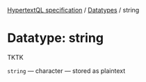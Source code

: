 [HypertextQL specification](../README.md) / [Datatypes](README.md) / string

# Datatype: string

TKTK

`string` — character — stored as plaintext
